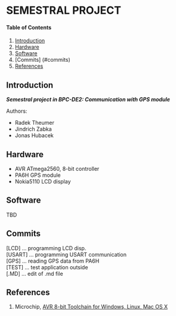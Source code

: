 
# SEMESTRAL PROJECT

#### Table of Contents

1. [Introduction](#introduction)
2. [Hardware](#hardware)
3. [Software](#software)
4. [Commits] (#commits)
5. [References](#references)


## Introduction

***Semestral project in BPC-DE2: Communication with GPS module***  
  
Authors:  
- Radek Theumer  
- Jindrich Zabka  
- Jonas Hubacek


## Hardware

- AVR ATmega2560, 8-bit controller
- PA6H GPS module
- Nokia5110 LCD display


## Software

TBD


## Commits

[LCD]   ... programming LCD disp.  
[USART] ... programming USART communication  
[GPS]   ... reading GPS data from PA6H  
[TEST]  ... test application outside  
[.MD]   ... edit of .md file  


## References

1. Microchip, [AVR 8-bit Toolchain for Windows, Linux, Mac OS X](https://www.microchip.com/mplab/avr-support/avr-and-arm-toolchains-c-compilers)
